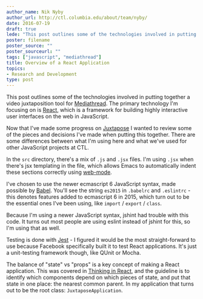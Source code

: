 ```yaml
---
author_name: Nik Nyby
author_url: http://ctl.columbia.edu/about/team/nyby/
date: 2016-07-19
draft: true
lede: "This post outlines some of the technologies involved in putting together a video juxtaposition tool for Mediathread. The primary technology I'm focusing on is React, which is a framework for building highly interactive user interfaces on the web in JavaScript."
poster: filename
poster_source: ""
poster_sourceurl: ""
tags: ["javascript", "mediathread"]
title: Overview of a React Application
topics:
- Research and Development
type: post
---
```


This post outlines some of the technologies involved in putting
together a video juxtaposition tool for
[Mediathread](http://mediathread.info/).  The primary technology I'm
focusing on is [React](https://facebook.github.io/react/), which is a
framework for building highly interactive user interfaces on the web
in JavaScript.

Now that I've made some progress on
[Juxtapose](https://github.com/ccnmtl/juxtapose) I wanted to review
some of the pieces and decisions I've made when putting this
together. There are some differences between what I'm using here and
what we've used for other JavaScript projects at CTL.

In the `src` directory, there's a mix of `.js` and `.jsx` files. I'm
using `.jsx` when there's jsx templating in the file, which allows
Emacs to automatically indent these sections correctly using
[web-mode](http://web-mode.org/).

I've chosen to use the newer ecmascript 6 JavaScript syntax, made
possible by [Babel](https://babeljs.io/). You'll see the string
`es2015` in `.babelrc` and `.eslintrc` - this denotes features added
to ecmascript 6 in 2015, which turn out to be the essential ones I've
been using, like `import` / `export` / `class`.

Because I'm using a newer JavaScript syntax, jshint had trouble with
this code. It turns out most people are using eslint instead of jshint
for this, so I'm using that as well.

Testing is done with [Jest](https://facebook.github.io/jest/) - I
figured it would be the most straight-forward to use because Facebook
specifically built it to test React applications. It's just a
unit-testing framework though, like QUnit or Mocha.

The balance of "state" vs "props" is a key concept of making a React
application. This was covered in
[Thinking in React](https://facebook.github.io/react/docs/thinking-in-react.html#step-4-identify-where-your-state-should-live),
and the guideline is to identify which components depend on which
pieces of state, and put that state in one place: the nearest common
parent. In my application that turns out to be the root class:
`JuxtaposeApplication`.

